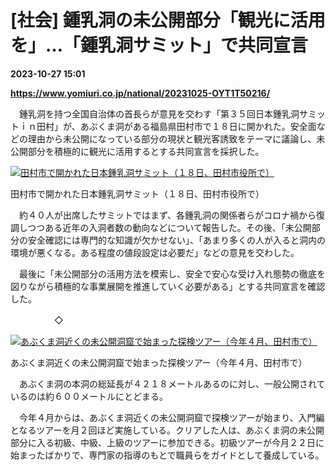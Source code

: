 # [社会] 鍾乳洞の未公開部分「観光に活用を」…「鍾乳洞サミット」で共同宣言

**2023-10-27 15:01**

**https://www.yomiuri.co.jp/national/20231025-OYT1T50216/**

　鍾乳洞を持つ全国自治体の首長らが意見を交わす「第３５回日本鍾乳洞サミットｉｎ田村」が、あぶくま洞がある福島県田村市で１８日に開かれた。安全面などの理由から未公開になっている部分の現状と観光客誘致をテーマに議論し、未公開部分を積極的に観光に活用するとする共同宣言を採択した。

[![田村市で開かれた日本鍾乳洞サミット（１８日、田村市役所で）](https://www.yomiuri.co.jp/media/2023/10/20231025-OYT1I50150-1.jpg)](https://www.yomiuri.co.jp/pluralphoto/20231025-OYT1I50150/)

田村市で開かれた日本鍾乳洞サミット（１８日、田村市役所で）

　約４０人が出席したサミットではまず、各鍾乳洞の関係者らがコロナ禍から復調しつつある近年の入洞者数の動向などについて報告した。その後、「未公開部分の安全確認には専門的な知識が欠かせない」、「あまり多くの人が入ると洞内の環境が悪くなる。ある程度の値段設定は必要だ」などの意見を交わした。

　最後に「未公開部分の活用方法を模索し、安全で安心な受け入れ態勢の徹底を図りながら積極的な事業展開を推進していく必要がある」とする共同宣言を確認した。

　　　　　◇

[![あぶくま洞近くの未公開洞窟で始まった探検ツアー（今年４月、田村市で）](https://www.yomiuri.co.jp/media/2023/10/20231025-OYT1I50151-1.jpg)](https://www.yomiuri.co.jp/pluralphoto/20231025-OYT1I50151/)

あぶくま洞近くの未公開洞窟で始まった探検ツアー（今年４月、田村市で）

　あぶくま洞の本洞の総延長が４２１８メートルあるのに対し、一般公開されているのは約６００メートルにとどまる。

　今年４月からは、あぶくま洞近くの未公開洞窟で探検ツアーが始まり、入門編となるツアーを月２回ほど実施している。クリアした人は、あぶくま洞の未公開部分に入る初級、中級、上級のツアーに参加できる。初級ツアーが今月２２日に始まったばかりで、専門家の指導のもとで職員らをガイドとして養成している。